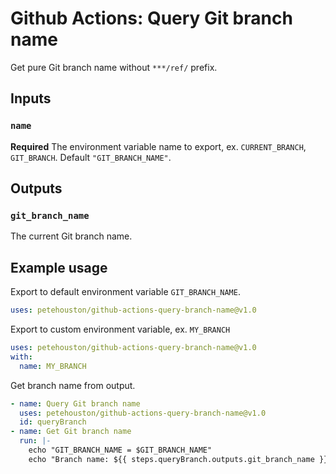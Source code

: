 # Github Actions: Query Git branch name

Get pure Git branch name without `***/ref/` prefix.

## Inputs

### `name`

**Required** The environment variable name to export, ex. `CURRENT_BRANCH`, `GIT_BRANCH`. Default `"GIT_BRANCH_NAME"`.

## Outputs

### `git_branch_name`

The current Git branch name.

## Example usage

Export to default environment variable `GIT_BRANCH_NAME`.
```yaml
uses: petehouston/github-actions-query-branch-name@v1.0
```

Export to custom environment variable, ex. `MY_BRANCH`
```yaml
uses: petehouston/github-actions-query-branch-name@v1.0
with:
  name: MY_BRANCH
```

Get branch name from output.
```yaml
- name: Query Git branch name
  uses: petehouston/github-actions-query-branch-name@v1.0
  id: queryBranch
- name: Get Git branch name
  run: |-
    echo "GIT_BRANCH_NAME = $GIT_BRANCH_NAME"
    echo "Branch name: ${{ steps.queryBranch.outputs.git_branch_name }}"
```
